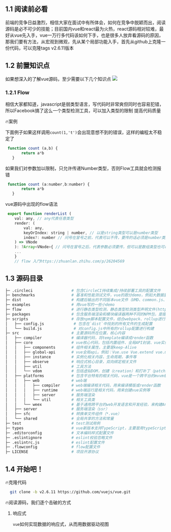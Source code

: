 ## 1.1 阅读前必看
   前端的竞争日益激烈，相信大家在面试中有所体会，如何在竞争中脱颖而出，阅读源码是必不可少的技能；目前国内vue和react最为火热，react源码相对较难，最好从vue先入手，vue一万行多代码该如何下手，也是很多人放弃看源码的原因，那我们要有方法，从宏观到微观，先从某个局部功能入手，首先从github上克隆一份代码，可以克隆tags v2.6.11版本
## 1.2 前置知识点
   如果想深入的了解vue源码，至少需要以下几个知识点
![](~@/vue/vuepre.png)
### 1.2.1 Flow

   相信大家都知道，javascript是弱类型语言，写代码时非常爽但同时也容易犯错，所以Facebook搞了这么一个类型检测工具，可以加入类型的限制
   提高代码质量

🔥案例

下面例子如果这样调用`count(1,'t')`会出现意想不到的错误，这样的编程太不稳定了
``` javascript
 function count (a,b) {
       return a*b
   }
```
如果我们对参数加以限制，只允许传递Number类型，否则Flow工具就会检测报错
``` javascript
 function count (a:number,b:number) {
       return a*b
   }
```
vue源码中出现的flow语法
``` javascript
 export function renderList (
    val: any, // any代表任意类型
    render: (
        val: any,
        keyOrIndex: string | number, // 以是string类型可以是number类型
        index?: number // 问号在冒号之前，代表可以不传，要传的话必须是number类型
    ) => VNode
    ): ?Array<VNode>{ // 问号在冒号之后，代表参数必须要传，但可以是数组类型也可以是null和undefined，<>里的代表数组里的类型
    ...
    }
    // flow 入门https://zhuanlan.zhihu.com/p/26204569
```
## 1.3 源码目录
```bash
├─ .circleci                 # 包含CircleCI持续集成/持续部署工具的配置文件
├─ benchmarks                # 基准和性能测试文件，vue的跑分demo，例如大数据量的table或者渲染大量的SVG
├─ dist                      # 构建后输出的不同版本vue文件（UMD、common.js、生产和开发包）
├─ examples                  # 用vue写的一些小demo
├─ flow                      # 进行静态类型检测，静态类型检测类型声明文件(https://flow.org/)
├─ packages                  # 包含服务端渲染和模块编译器两种不同的NPM包，是提供不同使用场景使用的
├─ scripts                   # 存放npm脚本配置文件，结合webpack、rollup进行编译、测试、构建等操作
│   ├── config.js             # 包含在`dist`中找到的所有文件的生成配置 
│   └── build.js              # 对config.js中所有的rollup配置进行构建
├─ src                       # 主要源码所在位置，核心内容
│   ├── compiler             # 编译器代码，将template编译成render函数
│   ├── core                 # vue核心代码，包括内置组件、全局API封装、vue实例化、观察者、虚拟DOM、工具函数等
│   │   ├── components       # 组件相关属性，主要是keep-Alive
│   │   ├── global-api       # vue全局api。例如：Vue.use Vue.extend vue.mixin
│   │   ├── instance         # 实例化相关内容，生命周期，事件等
│   │   ├── observe          # 响应式核心目录，双向绑定相关文件
│   │   ├── util             # 工具方法
│   │   └── vdom             # 包括虚拟DOM，创建（creation）和打补丁（patching）的代码
│   ├── platforms            # 包含平台特有的相关代码，vue是一个跨平台的mvvm框架（web、weex）
│   │   ├── web              # web端
│   │   │   ├── compiler     # web端编译相关代码，用来编译模版或render函数
│   │   │   ├── runtime      # web端运行是相关代码，用来创建vue实例等
│   │   │   ├── server       # 服务端渲染
│   │   │   └── util         # 相关工具类
│   │   └── weex             # 基于通用跨平台的web开发语言和开发经验，来构建Android、ios和web应用
│   ├── server               # 服务端渲染（ssr）
│   ├── sfc                  # 转换单文件组件（*.vue）
│   └── shared               # 全局共享的方法和常量
├─ test                      # test测试用例
├─ types                     # vue新版本支持TypeScript，主要是用typeScript声明文件
├─ .editorconfig             # 文本编码样式配置文件      
├─ .eslintignore             # eslint校验忽略文件
├─ .eslintrc.js              # eslint配置文件
├─ .flowconfig               # flow配置文件
├─ LICENSE                   # 项目开源协议
```
## 1.4 开始吧！
🔥克隆代码
```bash
  git clone -b v2.6.11 https://github.com/vuejs/vue.git
```
🔥阅读源码，我们逐个击破的方式 
1. 响应式

    `vue`如何实现数据的响应式，从而用数据驱动视图